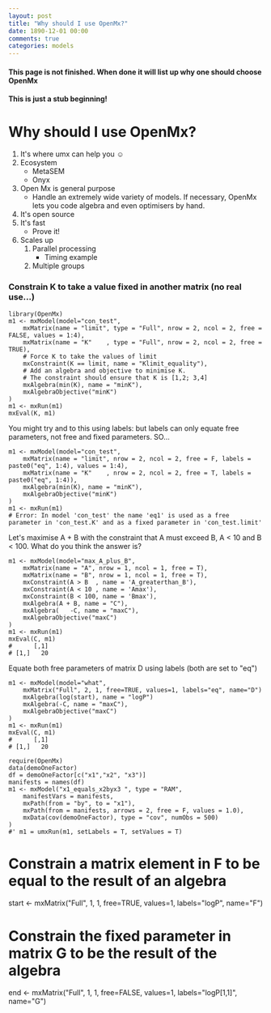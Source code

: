```yaml
---
layout: post
title: "Why should I use OpenMx?"
date: 1890-12-01 00:00
comments: true
categories: models
---
```


#### This page is not finished. When done it will list up why one should choose OpenMx
#### This is just a stub beginning!

# Why should I use OpenMx?

1. It's where umx can help you ☺
2. Ecosystem
	* MetaSEM
	* Onyx
3. Open Mx is general purpose
	* Handle an extremely wide variety of models. If necessary, OpenMx lets you code algebra and even optimisers by hand.
4. It's open source
5. It's fast
	* Prove it!
6. Scales up
	1. Parallel processing
		* Timing example
	2. Multiple groups



### Constrain K to take a value fixed in another matrix (no real use...)

```splus
library(OpenMx)
m1 <- mxModel(model="con_test", 
    mxMatrix(name = "limit", type = "Full", nrow = 2, ncol = 2, free = FALSE, values = 1:4), 
    mxMatrix(name = "K"    , type = "Full", nrow = 2, ncol = 2, free = TRUE), 
	# Force K to take the values of limit
    mxConstraint(K == limit, name = "Klimit_equality"), 
	# Add an algebra and objective to minimise K.
	# The constraint should ensure that K is [1,2; 3,4]
    mxAlgebra(min(K), name = "minK"), 
    mxAlgebraObjective("minK") 
)
m1 <- mxRun(m1)
mxEval(K, m1)
```

You might try and to this using labels: but labels can only equate free parameters, not free and fixed parameters. SO...

```splus
m1 <- mxModel(model="con_test", 
    mxMatrix(name = "limit", nrow = 2, ncol = 2, free = F, labels = paste0("eq", 1:4), values = 1:4),
    mxMatrix(name = "K"    , nrow = 2, ncol = 2, free = T, labels = paste0("eq", 1:4)),
    mxAlgebra(min(K), name = "minK"), 
    mxAlgebraObjective("minK") 
)
m1 <- mxRun(m1)
# Error: In model 'con_test' the name 'eq1' is used as a free parameter in 'con_test.K' and as a fixed parameter in 'con_test.limit'
```

Let's maximise A + B with the constraint that A must exceed B, A < 10 and B < 100. What do you think the answer is?

```splus
m1 <- mxModel(model="max_A_plus_B",
    mxMatrix(name = "A", nrow = 1, ncol = 1, free = T),
    mxMatrix(name = "B", nrow = 1, ncol = 1, free = T),
	mxConstraint(A > B  , name = 'A_greaterthan_B'),
	mxConstraint(A < 10 , name = 'Amax'),
	mxConstraint(B < 100, name = 'Bmax'),
    mxAlgebra(A + B, name = "C"),
    mxAlgebra(   -C, name = "maxC"), 
    mxAlgebraObjective("maxC") 
)
m1 <- mxRun(m1)
mxEval(C, m1)
#      [,1]
# [1,]   20

```

Equate both free parameters of matrix D using labels (both are set to "eq")

```splus    
m1 <- mxModel(model="what", 
	mxMatrix("Full", 2, 1, free=TRUE, values=1, labels="eq", name="D")
	mxAlgebra(log(start), name = "logP")
    mxAlgebra(-C, name = "maxC"), 
    mxAlgebraObjective("maxC") 
)
m1 <- mxRun(m1)
mxEval(C, m1)
#      [,1]
# [1,]   20

```

```splus
require(OpenMx)
data(demoOneFactor)
df = demoOneFactor[c("x1","x2", "x3")]
manifests = names(df)
m1 <- mxModel("x1_equals_x2byx3 ", type = "RAM", 
	manifestVars = manifests,
	mxPath(from = "by", to = "x1"),
	mxPath(from = manifests, arrows = 2, free = F, values = 1.0),
	mxData(cov(demoOneFactor), type = "cov", numObs = 500)
)
#' m1 = umxRun(m1, setLabels = T, setValues = T)

```
# Constrain a matrix element in F to be equal to the result of an algebra
start <- mxMatrix("Full", 1, 1, free=TRUE,  values=1, labels="logP", name="F")

# Constrain the fixed parameter in matrix G to be the result of the algebra
end <- mxMatrix("Full", 1, 1, free=FALSE, values=1, labels="logP[1,1]", name="G")
